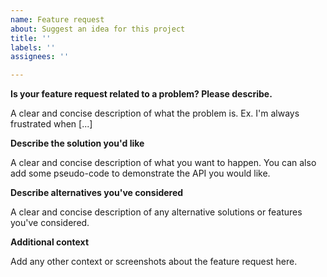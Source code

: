 ```yaml
---
name: Feature request
about: Suggest an idea for this project
title: ''
labels: ''
assignees: ''

---
```


**Is your feature request related to a problem? Please describe.**

A clear and concise description of what the problem is. Ex. I'm always frustrated when [...]

**Describe the solution you'd like**

A clear and concise description of what you want to happen. You can also add some pseudo-code to demonstrate the API you would like.

**Describe alternatives you've considered**

A clear and concise description of any alternative solutions or features you've considered.

**Additional context**

Add any other context or screenshots about the feature request here.
